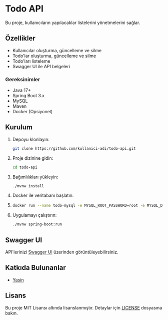 # Todo API

Bu proje, kullanıcıların yapılacaklar listelerini yönetmelerini sağlar.

## Özellikler

- Kullanıcılar oluşturma, güncelleme ve silme
- Todo'lar oluşturma, güncelleme ve silme
- Todo'ları listeleme
- Swagger UI ile API belgeleri

### Gereksinimler

- Java 17+
- Spring Boot 3.x
- MySQL
- Maven
- Docker (Opsiyonel)

## Kurulum

1. Depoyu klonlayın:

    ```bash
    git clone https://github.com/kullanici-adi/todo-api.git
    ```

2. Proje dizinine gidin:

    ```bash
    cd todo-api
    ```

3. Bağımlılıkları yükleyin:

    ```bash
    ./mvnw install
    ```

4. Docker ile veritabanı başlatın:

5. ```bash
   docker run --name todo-mysql -e MYSQL_ROOT_PASSWORD=root -e MYSQL_DATABASE=todo_api -p 3306:3306 -d mysql:latest
   ```

6. Uygulamayı çalıştırın:

    ```bash
    ./mvnw spring-boot:run
    ```

## Swagger UI

API'lerinizi [Swagger UI](http://localhost:8080/swagger-ui.html) üzerinden görüntüleyebilirsiniz.

## Katkıda Bulunanlar

- [Yasin](https://github.com/Yasin4261)

## Lisans

Bu proje MIT Lisansı altında lisanslanmıştır. Detaylar için [LICENSE](LICENSE) dosyasına bakın.



